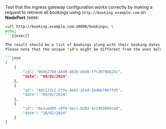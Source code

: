 Test that the ingress gateway configuration works correctly by making a request
to retrieve all bookings using `http://booking.example.com` on **NodePort** `30000`:

```bash
curl http://booking.example.com:30000/bookings; \
echo;
```{{exec}}

The result should be a list of bookings along with their booking dates similar to the following.
Please note that the unique *id*s might be different from the ones below.

```json
[
    {
        "id": "94de27b0-4449-4820-b0d8-ffc3078b823c",
        "date": "08/02/2024"
    },
    {
        "id": "481133c2-27fe-4e62-a5ed-2bdbb7867fd5",
        "date": "09/02/2024"
    },
    {
        "id": "6e3ced89-c8f0-4ac1-b293-4c1983049ce8",
        "date": "10/02/2024"
    }
]
```